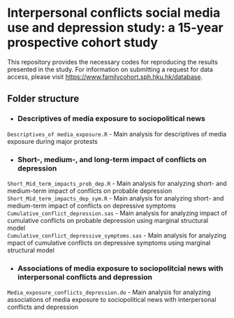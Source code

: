 # Interpersonal conflicts social media use and depression study: a 15-year prospective cohort study
This repository provides the necessary codes for reproducing the results presented in the study.  For information on	submitting a request for data access, please visit https://www.familycohort.sph.hku.hk/database.
## Folder structure
   * ### Descriptives of media exposure to sociopolitical news
   `Descriptives_of media_exposure.R` - Main analysis for descriptives of media exposure during major protests
   * ### Short-, medium-, and long-term impact of conflicts on depression
   `Short_Mid_term_impacts_prob_dep.R` - Main analysis for analyzing short- and medium-term impact of conflicts on probable depression \
   `Short_Mid_term_impacts_dep_sym.R` - Main analysis for analyzing short- and medium-term impact of conflicts on depressive symptoms \
   `Cumulative_conflict_depression.sas` - Main analysis for analyzing impact of cumulative conflicts on probable depression using marginal structural model \
   `Cumulative_conflict_depressive_symptoms.sas` - Main analysis for analyzing mpact of cumulative conflicts on depressive symptoms using marginal structural model  
   * ### Associations of media exposure to sociopolitcial news with interpersonal conflicts and depression
   `Media_exposure_conflicts_depression.do` - Main analysis for analyzing associations of media exposure to sociopolitical news with interpersonal conflicts and depression

   
   



